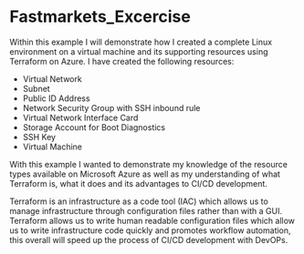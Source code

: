 # Fastmarkets_Excercise

Within this example I will demonstrate how I created a complete Linux environment on a virtual machine and its supporting resources using Terraform on Azure. 
I have created the following resources: 

 - Virtual Network
 - Subnet
 - Public ID Address
 - Network Security Group with SSH inbound rule
 - Virtual Network Interface Card
 -  Storage Account for Boot Diagnostics
 - SSH Key
 - Virtual Machine

With this example I wanted to demonstrate my knowledge of the resource types available on Microsoft Azure as well as my understanding of what Terraform is, what it does and its advantages to CI/CD development. 

Terraform is an infrastructure as a code tool (IAC) which allows us to manage infrastructure through configuration files rather than with a GUI. Terraform allows us to write human readable configuration files which allow us to write infrastructure code quickly and promotes workflow automation, this overall will speed up the process of CI/CD development with DevOPs.
